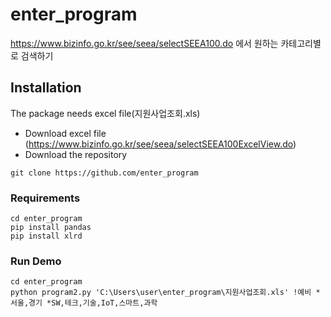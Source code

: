 # enter_program
https://www.bizinfo.go.kr/see/seea/selectSEEA100.do 에서 원하는 카테고리별로 검색하기

## Installation
The package needs excel file(지원사업조회.xls)
- Download excel file (https://www.bizinfo.go.kr/see/seea/selectSEEA100ExcelView.do)
- Download the repository
```
git clone https://github.com/enter_program
```

### Requirements
```
cd enter_program
pip install pandas
pip install xlrd
```

### Run Demo
```
cd enter_program
python program2.py 'C:\Users\user\enter_program\지원사업조회.xls' !예비 *서울,경기 *SW,테크,기술,IoT,스마트,과학
```
